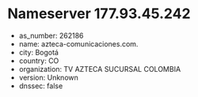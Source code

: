 # Nameserver 177.93.45.242

* as_number: 262186
* name: azteca-comunicaciones.com.
* city: Bogotá
* country: CO
* organization: TV AZTECA SUCURSAL COLOMBIA
* version: Unknown
* dnssec: false
